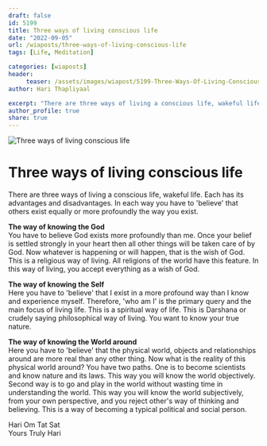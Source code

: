 ```yaml
---
draft: false
id: 5199 
title: Three ways of living conscious life
date: "2022-09-05"
url: /wiaposts/three-ways-of-living-conscious-life
tags: [Life, Meditation]    

categories: [wiaposts] 
header:
     teaser: /assets/images/wiapost/5199-Three-Ways-Of-Living-Conscious-Life.jpg
author: Hari Thapliyaal 

excerpt: "There are three ways of living a conscious life, wakeful life. Each has its advantages and disadvantages. In each way you have to 'believe' that others exist equally or more profoundly the way you exist. **The way of knowing the"
author_profile: true 
share: true 
---
```

![Three ways of living conscious life](/assets/images/wiapost/5199-Three-Ways-Of-Living-Conscious-Life.jpg)        
    
# Three ways of living conscious life    
   
There are three ways of living a conscious life, wakeful life. Each has its advantages and disadvantages. In each way you have to 'believe' that others exist equally or more profoundly the way you exist.     
    
**The way of knowing the God**    
You have to believe God exists more profoundly than me. Once your belief is settled strongly in your heart then all other things will be taken care of by God. Now whatever is happening or will happen, that is the wish of God. This is a religious way of living. All religions of the world have this feature. In this way of living, you accept everything as a wish of God.    
    
**The way of knowing the Self**     
Here you have to 'believe' that I exist in a more profound way than I know and experience myself. Therefore, 'who am I' is the primary query and the main focus of living life. This is a spiritual way of life. This is Darshana or crudely saying philosophical way of living. You want to know your true nature.     
    
**The way of knowing the World around**    
Here you have to 'believe' that the physical world, objects and relationships around are more real than any other thing. Now what is the reality of this physical world around? You have two paths. One is to become scientists and know nature and its laws. This way you will know the world objectively. Second way is to go and play in the world without wasting time in understanding the world. This way you will know the world subjectively, from your own perspective, and you reject other's way of thinking and believing. This is a way of becoming a typical political and social person.     
    
Hari Om Tat Sat     
Yours Truly Hari    
